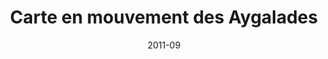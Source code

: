 ---
title: "Carte en mouvement des Aygalades"
summary: "Carte réal­isée lors d’une rési­dence à la Cité des arts de la rue et pub­liée dans un numéro spé­cial de la **Mar­seil­laise** sur le pat­ri­moine dans les quartiers nord, en sep­tem­bre 2011, à l’oc­ca­sion des journées européennes du patrimoine."
tags:
  - cité des arts de la rue
  - carte en mouvement
  - cartographie
  - aygalades
  - print
  - presse
date: 2011-09
external_link: https://mapper.fr/blog/2013-04/carte-en-mouvement-aygalades/
---